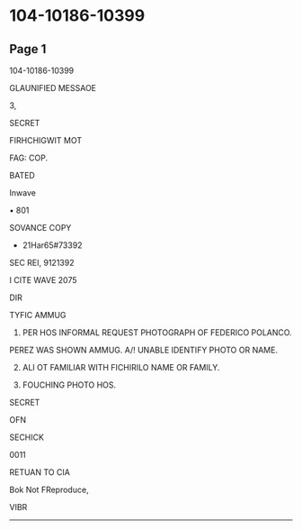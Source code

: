 # 104-10186-10399

## Page 1

104-10186-10399

GLAUNIFIED MESSAOE

3,

SECRET

FIRHCHIGWIT MOT

FAG: COP.

BATED

Inwave

• 801

SOVANCE COPY

- 21Har65#73392

SEC REI, 9121392

I CITE WAVE 2075

DIR

TYFIC AMMUG

1. PER HOS INFORMAL REQUEST PHOTOGRAPH OF FEDERICO POLANCO.

PEREZ WAS SHOWN AMMUG. A/! UNABLE IDENTIFY PHOTO OR NAME.

2. ALI OT FAMILIAR WITH FICHIRILO NAME OR FAMILY.

3. FOUCHING PHOTO HOS.

SECRET

OFN

SECHICK

0011

RETUAN TO CIA

Bok Not FReproduce,

VIBR

---

